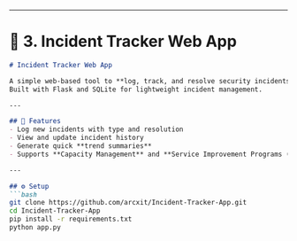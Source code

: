 
---

# 📝 3. Incident Tracker Web App

```markdown
# Incident Tracker Web App

A simple web-based tool to **log, track, and resolve security incidents**.  
Built with Flask and SQLite for lightweight incident management.

---

## 🚀 Features
- Log new incidents with type and resolution
- View and update incident history
- Generate quick **trend summaries**
- Supports **Capacity Management** and **Service Improvement Programs (SIP)**

---

## ⚙️ Setup
```bash
git clone https://github.com/arcxit/Incident-Tracker-App.git
cd Incident-Tracker-App
pip install -r requirements.txt
python app.py
